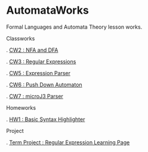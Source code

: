 # AutomataWorks
Formal Languages and Automata Theory lesson works.

Classworks

. [CW2 : NFA and DFA](https://busenurkaraca.github.io/AutomataWorks/CW2.html)

. [CW3 : Regular Expressions](https://busenurkaraca.github.io/AutomataWorks/CW3_Automata.html)

. [CW5 : Expression Parser](https://busenurkaraca.github.io/AutomataWorks/Expression.html)

. [CW6 : Push Down Automaton](https://busenurkaraca.github.io/AutomataWorks/CW6.html)

. [CW7 : microJ3 Parser](https://busenurkaraca.github.io/AutomataWorks/microJ3.html)

Homeworks

. [HW1 : Basic Syntax Highlighter](https://busenurkaraca.github.io/AutomataWorks/Homework1.html)

Project

. [Term Project : Regular Expression Learning Page](https://busenurkaraca.github.io/AutomataWorks/TermProject.html)

